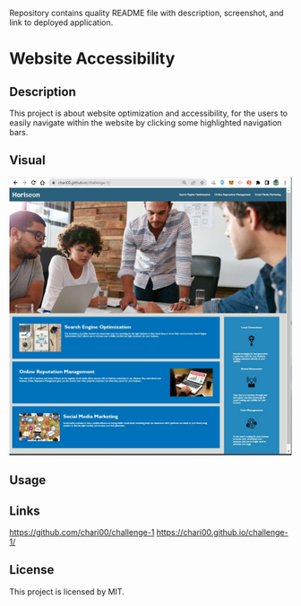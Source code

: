 Repository contains quality README file with description, screenshot, and link to deployed application.

# Website Accessibility

## Description

This project is about website optimization and accessibility, for the users to easily navigate within the website by clicking some highlighted navigation bars. 

## Visual

<img src="./starter/assets/images/website-screenshot.jpg" alt="screenshot of the homepage of the Horiseon website"/>

## Usage


## Links

https://github.com/chari00/challenge-1
https://chari00.github.io/challenge-1/

## License

This project is licensed by MIT.

